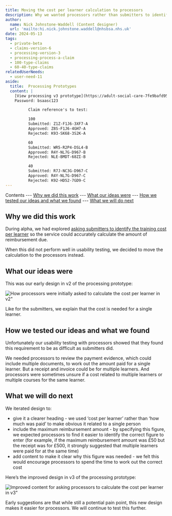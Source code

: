```yaml
---
title: Moving the cost per learner calculation to processors
description: Why we wanted processors rather than submitters to identify the training cost per learner.
author:
  name: Nick Johnstone-Waddell (Content designer)
  url: 'mailto:hi.nick.johnstone.waddell@nhsbsa.nhs.uk'
date: 2024-05-13
tags:
  - private-beta
  - claims-version-6
  - processing-version-3
  - processing-process-a-claim
  - 100-type-claims
  - 60-40-type-claims
relatedUserNeeds:
  - user-need-11
aside:
  title:  Processing Prototypes
  content: |
    [View processing v3 prototype](https://adult-social-care-7fe9bafd955a.herokuapp.com/processing/prototypes/design/v3/) 
    Password: bsaasc123

          Claim reference's to test:

          100
          Submitted: Z1Z-F1J6-3XF7-A
          Approved: Z8S-F1J6-4GH7-A
          Rejected: K93-SK68-3S2K-A

          60
          Submitted: WR5-R2P4-DSL4-B
          Approved: R4Y-NL7G-D967-B
          Rejected: NLE-BMDT-68ZI-B

          40
          Submitted: R7J-NC3G-D967-C
          Approved: R4Y-NL7G-D967-C
          Rejected: K92-HD52-7GD9-C
---
```


Contents
--- [Why we did this work](#why-we-did-this-work)
--- [What our ideas were](#what-our-ideas-were)
--- [How we tested our ideas and what we found](#how-we-tested-our-ideas-and-what-we-found)
--- [What we will do next](#what-we-will-do-next)

## Why we did this work

During alpha, we had explored [asking submitters to identify the training cost per learner](/claims/cost-per-learner-submitter/) so the service could accurately calculate the amount of reimbursement due.

When this did not perform well in usability testing, we decided to move the calculation to the processors instead.

## What our ideas were

This was our early design in v2 of the processing prototype:

![How processors were initially asked to calculate the cost per learner in v2"](cost-per-learner-v2.png "How processors were initially asked to calculate the cost per learner in v2")

Like for the submitters, we explain that the cost is needed for a single learner.

## How we tested our ideas and what we found

Unfortunately our usability testing with processors showed that they found this requirement to be as difficult as submitters did.

We needed processors to review the payment evidence, which could include multiple documents, to work out the amount paid for a single learner. But a receipt and invoice could be for multiple learners. And processors were sometimes unsure if a cost related to multiple learners or multiple courses for the same learner.

## What we will do next

We iterated design to:

* give it a clearer heading - we used ‘cost per learner’ rather than ‘how much was paid’ to make obvious it related to a single person
* include the maximum reimbursement amount - by specifying this figure, we expected processors to find it easier to identify the correct figure to enter (for example, if the maximum reimbursement amount was £50 but the receipt was for £500, it strongly suggested that multiple learners were paid for at the same time)
* add content to make it clear why this figure was needed - we felt this would encourage processors to spend the time to work out the correct cost

Here’s the improved design in v3 of the processing prototype:

![Improved content for asking processors to calculate the cost per learner in v3"](cost-per-learner-v2.png "Improved content for asking processors to calculate the cost per learner in v3")

Early suggestions are that while still a potential pain point, this new design makes it easier for processors. We will continue to test this further.